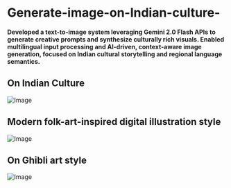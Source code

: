 # Generate-image-on-Indian-culture-


**Developed a text-to-image system leveraging Gemini 2.0 Flash APIs to generate creative prompts and synthesize culturally rich visuals. Enabled multilingual input processing and AI-driven, context-aware image generation, focused on Indian cultural storytelling and regional language semantics.**


## On Indian Culture

![Image](https://github.com/user-attachments/assets/f2f29f16-aaf4-42c2-9449-7ad8c5bfdc67)


## Modern folk-art-inspired digital illustration style
![Image](https://github.com/user-attachments/assets/5c49ae25-01d8-43f2-acb4-653e0d54b9d2)



##  On Ghibli art style
![Image](https://github.com/user-attachments/assets/fcdea6fd-1a1c-43f2-abb2-f839d686c5cf)








